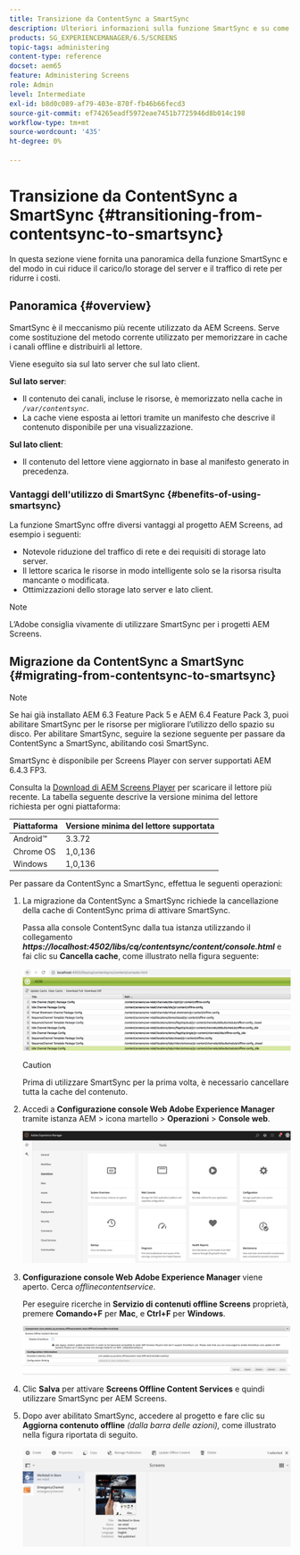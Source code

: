 ```yaml
---
title: Transizione da ContentSync a SmartSync
description: Ulteriori informazioni sulla funzione SmartSync e su come passare da ContentSync a SmartSync.
products: SG_EXPERIENCEMANAGER/6.5/SCREENS
topic-tags: administering
content-type: reference
docset: aem65
feature: Administering Screens
role: Admin
level: Intermediate
exl-id: b8d0c089-af79-403e-870f-fb46b66fecd3
source-git-commit: ef74265eadf5972eae7451b7725946d8b014c198
workflow-type: tm+mt
source-wordcount: '435'
ht-degree: 0%

---
```


# Transizione da ContentSync a SmartSync {#transitioning-from-contentsync-to-smartsync}

In questa sezione viene fornita una panoramica della funzione SmartSync e del modo in cui riduce il carico/lo storage del server e il traffico di rete per ridurre i costi.

## Panoramica {#overview}

SmartSync è il meccanismo più recente utilizzato da AEM Screens. Serve come sostituzione del metodo corrente utilizzato per memorizzare in cache i canali offline e distribuirli al lettore.

Viene eseguito sia sul lato server che sul lato client.

**Sul lato server**:

* Il contenuto dei canali, incluse le risorse, è memorizzato nella cache in *`/var/contentsync`*.
* La cache viene esposta ai lettori tramite un manifesto che descrive il contenuto disponibile per una visualizzazione.

**Sul lato client**:

* Il contenuto del lettore viene aggiornato in base al manifesto generato in precedenza.

### Vantaggi dell&#39;utilizzo di SmartSync {#benefits-of-using-smartsync}

La funzione SmartSync offre diversi vantaggi al progetto AEM Screens, ad esempio i seguenti:

* Notevole riduzione del traffico di rete e dei requisiti di storage lato server.
* Il lettore scarica le risorse in modo intelligente solo se la risorsa risulta mancante o modificata.
* Ottimizzazioni dello storage lato server e lato client.

>[!NOTE]
>
>L’Adobe consiglia vivamente di utilizzare SmartSync per i progetti AEM Screens.

## Migrazione da ContentSync a SmartSync {#migrating-from-contentsync-to-smartsync}

>[!NOTE]
>
>Se hai già installato AEM 6.3 Feature Pack 5 e AEM 6.4 Feature Pack 3, puoi abilitare SmartSync per le risorse per migliorare l’utilizzo dello spazio su disco. Per abilitare SmartSync, seguire la sezione seguente per passare da ContentSync a SmartSync, abilitando così SmartSync.
>
>SmartSync è disponibile per Screens Player con server supportati AEM 6.4.3 FP3.
>
>Consulta la [Download di AEM Screens Player](https://download.macromedia.com/screens/) per scaricare il lettore più recente. La tabella seguente descrive la versione minima del lettore richiesta per ogni piattaforma:

| **Piattaforma** | **Versione minima del lettore supportata** |
|---|---|
| Android™ | 3.3.72 |
| Chrome OS | 1,0,136 |
| Windows | 1,0,136 |

Per passare da ContentSync a SmartSync, effettua le seguenti operazioni:

1. La migrazione da ContentSync a SmartSync richiede la cancellazione della cache di ContentSync prima di attivare SmartSync.

   Passa alla console ContentSync dalla tua istanza utilizzando il collegamento ***https://localhost:4502/libs/cq/contentsync/content/console.html*** e fai clic su **Cancella cache**, come illustrato nella figura seguente:

   ![clear_contesync_cache](assets/clear_contesync_cache.png)

   >[!CAUTION]
   >
   >Prima di utilizzare SmartSync per la prima volta, è necessario cancellare tutta la cache del contenuto.

1. Accedi a **Configurazione console Web Adobe Experience Manager** tramite istanza AEM > icona martello > **Operazioni** > **Console web**.

   ![screen_shot_2019-02-11at15339pm](assets/screen_shot_2019-02-11at15339pm.png)

1. **Configurazione console Web Adobe Experience Manager** viene aperto. Cerca *offlinecontentservice*.

   Per eseguire ricerche in **Servizio di contenuti offline Screens** proprietà, premere **Comando+F** per **Mac**, e **Ctrl+F** per **Windows**.

   ![screen_shot_2019-02-19at22643pm](assets/screen_shot_2019-02-19at22643pm.png)

1. Clic **Salva** per attivare **Screens Offline Content Services** e quindi utilizzare SmartSync per AEM Screens.
1. Dopo aver abilitato SmartSync, accedere al progetto e fare clic su **Aggiorna contenuto offline** *(dalla barra delle azioni),* come illustrato nella figura riportata di seguito.

   ![screen_shot_2019-02-25at102605am](assets/screen_shot_2019-02-25at102605am.png)
